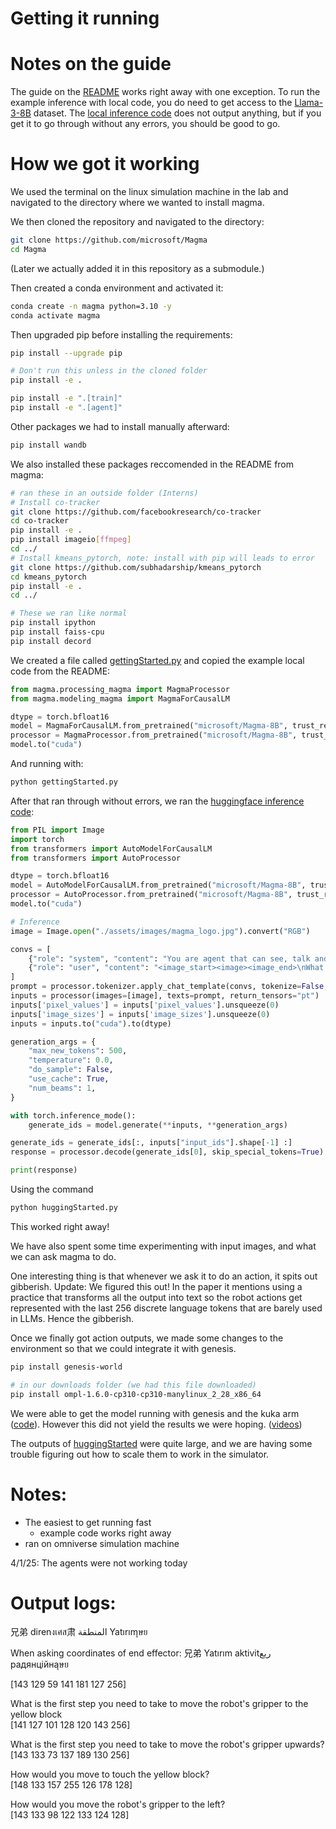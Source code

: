 # Getting it running

# Notes on the guide
The guide on the [README](./README.md) works right away with one exception.
To run the example inference with local code, you do need to get access to the [Llama-3-8B](https://huggingface.co/meta-llama/Meta-Llama-3-8B) dataset. 
The [local inference code](./gettingStarted.py) does not output anything, but if you get it to go through without any errors, you should be good to go.

# How we got it working
We used the terminal on the linux simulation machine in the lab and navigated to the directory where we wanted to install magma.

We then cloned the repository and navigated to the directory:
```bash
git clone https://github.com/microsoft/Magma
cd Magma
```
(Later we actually added it in this repository as a submodule.)

Then created a conda environment and activated it:
```bash
conda create -n magma python=3.10 -y
conda activate magma
```
Then upgraded pip before installing the requirements:
```bash
pip install --upgrade pip

# Don't run this unless in the cloned folder
pip install -e .

pip install -e ".[train]"
pip install -e ".[agent]"
```
Other packages we had to install manually afterward:
```bash
pip install wandb
```
We also installed these packages reccomended in the README from magma:
```bash
# ran these in an outside folder (Interns)
# Install co-tracker
git clone https://github.com/facebookresearch/co-tracker
cd co-tracker
pip install -e .
pip install imageio[ffmpeg]
cd ../
# Install kmeans_pytorch, note: install with pip will leads to error
git clone https://github.com/subhadarship/kmeans_pytorch
cd kmeans_pytorch
pip install -e .
cd ../

# These we ran like normal
pip install ipython
pip install faiss-cpu
pip install decord
```

We created a file called [gettingStarted.py](./gettingStarted.py) and copied the example local code from the README:
```python
from magma.processing_magma import MagmaProcessor
from magma.modeling_magma import MagmaForCausalLM

dtype = torch.bfloat16
model = MagmaForCausalLM.from_pretrained("microsoft/Magma-8B", trust_remote_code=True, torch_dtype=dtype)
processor = MagmaProcessor.from_pretrained("microsoft/Magma-8B", trust_remote_code=True)
model.to("cuda")
```
And running with:
```bash 
python gettingStarted.py
```

After that ran through without errors, we ran the [huggingface inference code](./huggingStarted.py):
```python
from PIL import Image
import torch
from transformers import AutoModelForCausalLM
from transformers import AutoProcessor 

dtype = torch.bfloat16
model = AutoModelForCausalLM.from_pretrained("microsoft/Magma-8B", trust_remote_code=True, torch_dtype=dtype)
processor = AutoProcessor.from_pretrained("microsoft/Magma-8B", trust_remote_code=True)
model.to("cuda")

# Inference
image = Image.open("./assets/images/magma_logo.jpg").convert("RGB")

convs = [
    {"role": "system", "content": "You are agent that can see, talk and act."},            
    {"role": "user", "content": "<image_start><image><image_end>\nWhat is the letter on the robot?"},
]
prompt = processor.tokenizer.apply_chat_template(convs, tokenize=False, add_generation_prompt=True)
inputs = processor(images=[image], texts=prompt, return_tensors="pt")
inputs['pixel_values'] = inputs['pixel_values'].unsqueeze(0)
inputs['image_sizes'] = inputs['image_sizes'].unsqueeze(0)
inputs = inputs.to("cuda").to(dtype)

generation_args = { 
    "max_new_tokens": 500, 
    "temperature": 0.0, 
    "do_sample": False, 
    "use_cache": True,
    "num_beams": 1,
} 

with torch.inference_mode():
    generate_ids = model.generate(**inputs, **generation_args)

generate_ids = generate_ids[:, inputs["input_ids"].shape[-1] :]
response = processor.decode(generate_ids[0], skip_special_tokens=True).strip()

print(response)
```
Using the command
```bash
python huggingStarted.py
```

This worked right away!

We have also spent some time experimenting with input images, and what we can ask magma to do.

One interesting thing is that whenever we ask it to do an action, it spits out gibberish.
Update:
We figured this out! In the paper it mentions using a practice that transforms all the output into text so the robot actions get represented with the last 256 discrete language tokens that are barely used in LLMs. Hence the gibberish.


Once we finally got action outputs, we made some changes to the environment so that we could integrate it with genesis.
```bash
pip install genesis-world

# in our downloads folder (we had this file downloaded)
pip install ompl-1.6.0-cp310-cp310-manylinux_2_28_x86_64
```

We were able to get the model running with genesis and the kuka arm ([code](magmaGen.py)). However this did not yield the results we were hoping. ([videos](picsAndVids))

The outputs of [huggingStarted](huggingStarted.py) were quite large, and we are having some trouble figuring out how to scale them to work in the simulator.

# Notes:
- The easiest to get running fast
    - example code works right away
- ran on omniverse simulation machine

4/1/25: The agents were not working today



# Output logs:
兄弟 direnงเศส肃 المنطقة Yatırımุษย

When asking coordinates of end effector:
兄弟 Yatırım aktivitريع радянційнаุษย



[143 129  59 141 181 127 256]

What is the first step you need to take to move the robot's gripper to the yellow block\
[141 127 101 128 120 143 256]

What is the first step you need to take to move the robot's gripper upwards?\
[143 133  73 137 189 130 256]

How would you move to touch the yellow block?\
[148 133 157 255 126 178 128]

How would you move the robot's gripper to the left?\
[143 133  98 122 133 124 128]